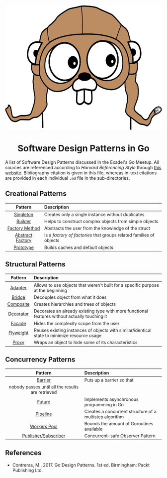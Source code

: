 <p align="center">
  <img src="/gopher.jpg" height="400">
  <h1 align="center">
    Software Design Patterns in Go
  </h1>
</p>

A list of Software Design Patterns discussed in the Exadel's Go Meetup. All sources are referenced according to _Harvard Referencing Style_ through [this website](https://www.citethisforme.com/). Bibliography citation is given in this file, whereas in-text citations are provided in each individual `.md` file in the sub-directories.

## Creational Patterns

| Pattern | Description |
|:-------:|:----------- |
| [Singleton](/creational/singleton) | Creates only a single instance without duplicates |
| [Builder](/creational/builder) | Helps to construct complex objects from simple objects |
| [Factory Method](/creational/factory) | Abstracts the user from the knowledge of the struct |
| [Abstract Factory](/creational/abstract_factory) | Is a _factory of factories_ that groups related families of objects |
| [Prototype](/creational/prototype) | Builds caches and default objects |


## Structural Patterns

| Pattern | Description |
|:-------:|:----------- |
| [Adapter](/structural/adapter) | Allows to use objects that weren't built for a specific purpose at the beginning |
| [Bridge](/structural/bridge) | Decouples object from what it does |
| [Composite](/structural/composite) | Creates hierarchies and trees of objects |
| [Decorator](/structural/decorator) | Decorates an already existing type with more functional features without actually touching it |
| [Facade](/structural/facade) | Hides the complexity scope from the user |
| [Flyweight](/structural/flyweight) | Reuses existing instances of objects with similar/identical state to minimize resource usage |
| [Proxy](/structural/proxy) | Wraps an object to hide some of its characteristics |

## Concurrency Patterns

| Pattern | Description |
|:-------:|:----------- |
| [Barrier](/concurrency/barrier) | Puts up a barrier so that
nobody passes until all the results are retrieved |
| [Future](/concurrency/future) | Implements asynchronous programming in Go |
| [Pipeline](/concurrency/pipeline) | Creates a concurrent structure of a multistep algorithm |
| [Workers Pool](/concurrency/workers_pool) | Bounds the amount of Goroutines available |
| [Publisher/Subscriber](/concurrency/publish_subscriber) | Concurrent-safe Observer Pattern |

## References

- Contreras, M., 2017. Go Design Patterns. 1st ed. Birmingham: Packt Publishing Ltd.